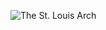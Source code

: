 ![The St. Louis Arch](https://user-images.githubusercontent.com/84808993/134060538-48503b98-7f9d-4f87-b72a-946fb8c0305f.jpg)

